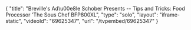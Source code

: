 {
    "title": "Breville's Ad\u00e8le Schober Presents -- Tips and Tricks: Food Processor 'The Sous Chef BFP800XL",
    "type": "solo",
    "layout": "iframe-static",
    "videoId": "69625347",
    "url": "\/tvpembed\/69625347"
}